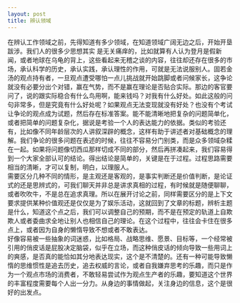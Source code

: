 ```yaml
---
layout: post
title: 辨认领域
---
```

在辨认工作领域之前，先得知道有多少领域，在知道领域广阔无边之后，开始开垦跋涉。我们人的很多少思想其实
是无关痛痒的，比如就算有人认为登月是假新闻，或者地球在乌龟的背上，这些看起来无稽之谈的内容，往往却还存在很多的市场，承认科学的历史，承认实践，承认理性的作用，可就是无法说服别人。固若金汤的观点持有者，一旦观点遭受哪怕一点儿挑战就开始跳脚或者问候家长，这争论就没有必要分出个对错，赢在气势，而不是赢在理论是否贴合实际。那边的客官要问了，说的跟实际稳合有什么鸟用啊，能来钱吗？对我有什么好处。如此这般的问句非常多，但是究竟有什么好处呢？如果观点无法变现就没有好处？也没有个考试让争论的观点成为试题，然后存在标准答案。能不能清晰地把复杂的问题简单化，或者把简单的问题复杂化，据说是考验一个人的表达能力的依据。类似的考验还有，比如像不同年龄层次的人讲叙深辟的概念，这样有助于讲述者对基础概念的理解。我们争论的很多问题在表述的时候，往往不容易分门别类，而是众多领域杂糅在一起。如果将问题像切西瓜那样切成不同的部分，然后再拼凑起来，我们容易得到一个大家全部认可的结论。得出结论是简单的，关键是在于过程。过程思路需要相当的清晰，才可以复制，明白，以理服人。  
需要区分几种不同的情形，是主观还是客观的，是事实判断还是价值判断，是论证式的还是思辨式的，可我们聊天并非总是讲求真相的过程，有时候就是随便聊聊，或者吹吹牛，不是总在追求真理。所以在展开讨论之前，同样需要区分的是上下文要求提供某种价值观还是仅仅是为了娱乐活动，这就回到了文章的标题，辨析主题是什么，知道这个点之后，我们可以调整自己的预期，而不是在预定的轨道上自欺欺人或者委曲求全地让别人也相信自己的理论。在这个过程中，往往会卡住在很多点上，或者因为自身的懒惰导致不想或者不敢表达。  
好像容易被一些抽象的词迷惑，比如格局、战略思维、愿景、目标等，一个经常被引用的俏皮话是屁股决定脑袋，似乎在立场，而这种俏皮话的倾向导致一些用词上的爽感，是否真的能恰如其分地表达现实，这个是不清楚的。还有一种可能导致懒惰的思维惯性是追去历史，追去权威的言论，或者自我嫌弃思考的乐趣，而只是作为一个观点市场的消费者，不敢轻易尝试作为观点生产者的乐趣，要知道这个世界的丰富程度需要每个人出一分力。从身边的事情做起，关注身边的信息，这个是很好的出发点。
